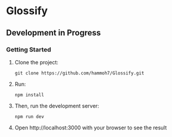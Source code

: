 # Glossify
## Development in Progress

### Getting Started
1. Clone the project:
   ```
   git clone https://github.com/hammoh7/Glossify.git
   ```
2. Run:
   ```
   npm install
   ```
3. Then, run the development server:
   ```
   npm run dev
   ```
4. Open http://localhost:3000 with your browser to see the result
